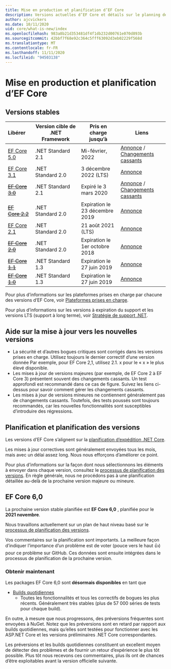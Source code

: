 ```yaml
---
title: Mise en production et planification d’EF Core
description: Versions actuelles d’EF Core et détails sur le planning des versions ultérieures
author: ajcvickers
ms.date: 10/11/2020
uid: core/what-is-new/index
ms.openlocfilehash: 983a8b21d353481df4f1db232d00761e070d893b
ms.sourcegitcommit: 42bbf7f68e92c364c5fff63092d3eb02229f568d
ms.translationtype: MT
ms.contentlocale: fr-FR
ms.lasthandoff: 11/11/2020
ms.locfileid: "94503138"
---
```

# <a name="ef-core-releases-and-planning"></a>Mise en production et planification d’EF Core

## <a name="stable-releases"></a>Versions stables

| Libérer | Version cible de .NET Framework | Pris en charge jusqu’à | Liens
|:--------|------------------|-----------------|------
| [EF Core 5.0](https://www.nuget.org/packages/Microsoft.EntityFrameworkCore) | .NET Standard 2.1 | Mi-février, 2022 | [Annonce](https://devblogs.microsoft.com/dotnet/announcing-the-release-of-ef-core-5-0/) / [Changements cassants](xref:core/what-is-new/ef-core-5.0/breaking-changes)
| [EF Core 3.1](https://www.nuget.org/packages/Microsoft.EntityFrameworkCore/3.1.10) | .NET Standard 2.0 | 3 décembre 2022 (LTS) | [Annonce](https://devblogs.microsoft.com/dotnet/announcing-entity-framework-core-3-1-and-entity-framework-6-4/)
| ~~[EF Core 3.0](https://www.nuget.org/packages/Microsoft.EntityFrameworkCore/3.0.3)~~ | .NET Standard 2.1 | Expiré le 3 mars 2020 | [Annonce](https://devblogs.microsoft.com/dotnet/announcing-ef-core-3-0-and-ef-6-3-general-availability/) / [Changements cassants](xref:core/what-is-new/ef-core-3.x/breaking-changes)
| ~~[EF Core 2.2](https://www.nuget.org/packages/Microsoft.EntityFrameworkCore/2.2.6)~~ | .NET Standard 2.0 | Expiration le 23 décembre 2019 | [Annonce](https://devblogs.microsoft.com/dotnet/announcing-entity-framework-core-2-2/)
| [EF Core 2.1](https://www.nuget.org/packages/Microsoft.EntityFrameworkCore/2.1.14) | .NET Standard 2.0 | 21 août 2021 (LTS) | [Annonce](https://devblogs.microsoft.com/dotnet/announcing-entity-framework-core-2-1/)
| ~~[EF Core 2.0](https://www.nuget.org/packages/Microsoft.EntityFrameworkCore/2.0.3)~~ | .NET Standard 2.0 | Expiration le 1er octobre 2018 | [Annonce](https://devblogs.microsoft.com/dotnet/announcing-entity-framework-core-2-0/)
| ~~[EF Core 1.1](https://www.nuget.org/packages/Microsoft.EntityFrameworkCore/1.1.6)~~ | .NET Standard 1.3 | Expiration le 27 juin 2019 | [Annonce](https://devblogs.microsoft.com/dotnet/announcing-entity-framework-core-1-1/)
| ~~[EF Core 1.0](https://www.nuget.org/packages/Microsoft.EntityFrameworkCore/1.0.6)~~ | .NET Standard 1.3 | Expiration le 27 juin 2019 | [Annonce](https://devblogs.microsoft.com/dotnet/entity-framework-core-1-0-0-available/)

Pour plus d’informations sur les plateformes prises en charge par chacune des versions d’EF Core, voir [Plateformes prises en charge](xref:core/miscellaneous/platforms).

Pour plus d’informations sur les versions à expiration du support et les versions LTS (support à long terme), voir [Stratégie de support .NET](https://dotnet.microsoft.com/platform/support/policy/dotnet-core).

## <a name="guidance-on-updating-to-new-releases"></a>Aide sur la mise à jour vers les nouvelles versions

* La sécurité et d’autres bogues critiques sont corrigés dans les versions prises en charge. Utilisez toujours le dernier correctif d’une version donnée Par exemple, pour EF Core 2,1, utilisez 2.1. x pour le « x » le plus élevé disponible.
* Les mises à jour de versions majeures (par exemple, de EF Core 2 à EF Core 3) présentent souvent des changements cassants. Un test approfondi est recommandé dans ce cas de figure. Suivez les liens ci-dessus pour savoir comment gérer les changements cassants.
* Les mises à jour de versions mineures ne contiennent généralement pas de changements cassants. Toutefois, des tests poussés sont toujours recommandés, car les nouvelles fonctionnalités sont susceptibles d’introduire des régressions.

## <a name="release-planning-and-schedules"></a>Planification et planification des versions

Les versions d’EF Core s’alignent sur la [planification d’expédition .NET Core](https://github.com/dotnet/core/blob/master/roadmap.md).

Les mises à jour correctives sont généralement envoyées tous les mois, mais avec un délai assez long.
Nous nous efforçons d’améliorer ce point.

Pour plus d’informations sur la façon dont nous sélectionnons les éléments à envoyer dans chaque version, consultez le [processus de planification des versions](xref:core/what-is-new/release-planning).
En règle générale, nous ne procédons pas à une planification détaillée au-delà de la prochaine version majeure ou mineure.

## <a name="ef-core-60"></a>EF Core 6,0

La prochaine version stable planifiée est **EF Core 6,0** , planifiée pour le **2021 novembre**.

Nous travaillons actuellement sur un plan de haut niveau basé sur le [processus de planification des versions](xref:core/what-is-new/release-planning).

Vos commentaires sur la planification sont importants.
La meilleure façon d’indiquer l’importance d’un problème est de voter (pouce vers le haut 👍) pour ce problème sur GitHub.
Ces données sont ensuite intégrées dans le processus de planification de la prochaine version.

### <a name="get-it-now"></a>Obtenir maintenant

Les packages EF Core 6,0 sont **désormais disponibles** en tant que

* [Builds quotidiennes](https://github.com/dotnet/aspnetcore/blob/master/docs/DailyBuilds.md)
  * Toutes les fonctionnalités et tous les correctifs de bogues les plus récents. Généralement très stables (plus de 57 000 séries de tests pour chaque build).

En outre, à mesure que nous progressons, des préversions fréquentes sont envoyées à NuGet. Notez que les préversions sont en retard par rapport aux builds quotidiennes, mais qu’elles sont testées pour fonctionner avec les ASP.NET Core et les versions préliminaires .NET Core correspondantes.

Les préversions et les builds quotidiennes constituent un excellent moyen de détecter des problèmes et de fournir un retour d’expérience le plus tôt possible.
Plus tôt nous recevons ces commentaires, plus ils ont de chances d’être exploitables avant la version officielle suivante.
